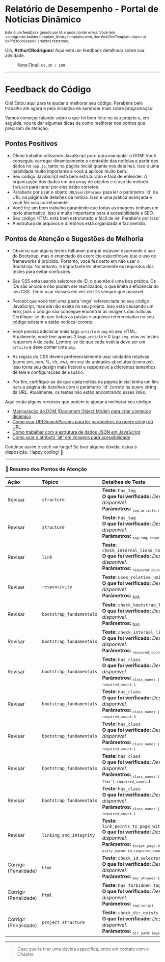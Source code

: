 # Relatório de Desempenho - Portal de Notícias Dinâmico
<sup>Este é um feedback gerado por IA e pode conter erros. Você tem <autograder.builder.template_library.templates.web_dev.WebDevTemplate object at 0x7fd30cb6cee0> créditos restantes.</sup>

Olá, **ArthurCRodrigues**! Aqui está um feedback detalhado sobre sua atividade.
> **Nota Final:** **`68.38 / 100`**
---
# Feedback do Código

Olá! Estou aqui para te ajudar a melhorar seu código. Parabéns pelo trabalho até agora e pela iniciativa de aprender mais sobre programação! 

Vamos começar falando sobre o que foi bem feito no seu projeto e, em seguida, vou te dar algumas dicas de como melhorar nos pontos que precisam de atenção.

## Pontos Positivos

- Ótimo trabalho utilizando JavaScript puro para manipular o DOM! Você conseguiu carregar dinamicamente o conteúdo das notícias a partir dos dados no `app.js`, tanto na página inicial quanto nos detalhes. Isso é uma habilidade muito importante e você a aplicou muito bem.
- Seu código JavaScript está bem estruturado e fácil de entender. A organização dos dados em um array de objetos e o uso do método `forEach` para iterar por eles estão corretos.
- Parabéns por usar o objeto `URLSearchParams` para ler o parâmetro 'id' da URL na página de detalhes da notícia. Isso é uma prática avançada e você fez isso corretamente.
- Você fez um bom trabalho garantindo que todas as imagens tenham um texto alternativo. Isso é muito importante para a acessibilidade e SEO.
- Seu código HTML está bem estruturado e fácil de ler. Parabéns por isso!
- A estrutura de arquivos e diretórios está organizada e faz sentido.

## Pontos de Atenção e Sugestões de Melhoria

- Observo que alguns testes falharam porque estavam esperando o uso do Bootstrap, mas o enunciado do exercício especificava que o uso de frameworks é proibido. Portanto, você fez certo em não usar o Bootstrap. No entanto, é importante ler atentamente os requisitos dos testes para evitar confusões. 

- Seu CSS está usando seletores de ID, o que não é uma boa prática. Os IDs são únicos e não podem ser reutilizados, o que limita a eficiência do seu CSS. Tente usar classes em vez de IDs sempre que possível.

- Percebi que você tem uma pasta 'imgs' referenciada no seu código JavaScript, mas ela não existe no seu projeto. Isso está causando um erro, pois o código não consegue encontrar as imagens das notícias. Certifique-se de que todas as pastas e arquivos referenciados no seu código existem e estão no local correto.

- Você precisa adicionar mais tags `article` e `img` no seu HTML. Atualmente, você tem apenas 2 tags `article` e 0 tags `img`, mas os testes requerem 4 de cada. Lembre-se de que cada notícia deve ser um `article` e deve conter uma `img`.

- As regras do CSS devem preferencialmente usar unidades relativas (como em, rem, %, vh, vw), em vez de unidades absolutas (como px). Isso torna seu design mais flexível e responsivo a diferentes tamanhos de tela e configurações de usuário.

- Por fim, certifique-se de que cada notícia na página inicial tenha um link para a página de detalhes com o parâmetro 'id' correto na query string da URL. Atualmente, os testes não estão encontrando esses links.

Aqui estão alguns recursos que podem te ajudar a melhorar seu código:

- [Manipulação do DOM (Document Object Model) para criar conteúdo dinâmico](https://developer.mozilla.org/pt-BR/docs/Web/API/Document_Object_Model/Introduction)
- [Como usar URLSearchParams para ler parâmetros da query string da URL](https://developer.mozilla.org/pt-BR/docs/Web/API/URLSearchParams)
- [Como trabalhar com a estrutura de dados JSON em JavaScript](https://developer.mozilla.org/pt-BR/docs/Learn/JavaScript/Objects/JSON)
- [Como usar o atributo 'alt' em imagens para acessibilidade](https://developer.mozilla.org/pt-BR/docs/Web/HTML/Element/img)

Continue assim e você vai longe! Se tiver alguma dúvida, estou à disposição. Happy coding! 🚀

---

### 📝 Resumo dos Pontos de Atenção
| Ação | Tópico | Detalhes do Teste |
|:---|:---|:---|
| Revisar | `structure` | **Teste:** `has_tag`<br>**O que foi verificado:** *Descrição não disponível.*<br>**Parâmetros:** <sub>`tag`: `article`, `required_count`: `4`</sub> |
| Revisar | `structure` | **Teste:** `has_tag`<br>**O que foi verificado:** *Descrição não disponível.*<br>**Parâmetros:** <sub>`tag`: `img`, `required_count`: `5`</sub> |
| Revisar | `link` | **Teste:** `check_internal_links_to_article`<br>**O que foi verificado:** *Descrição não disponível.*<br>**Parâmetros:** <sub>`required_count`: `4`</sub> |
| Revisar | `responsivity` | **Teste:** `uses_relative_units`<br>**O que foi verificado:** *Descrição não disponível.*<br>**Parâmetros:** <sub>N/A</sub> |
| Revisar | `bootstrap_fundamentals` | **Teste:** `check_bootstrap_linked`<br>**O que foi verificado:** *Descrição não disponível.*<br>**Parâmetros:** <sub>N/A</sub> |
| Revisar | `bootstrap_fundamentals` | **Teste:** `check_internal_links`<br>**O que foi verificado:** *Descrição não disponível.*<br>**Parâmetros:** <sub>`required_count`: `3`</sub> |
| Revisar | `bootstrap_fundamentals` | **Teste:** `has_class`<br>**O que foi verificado:** *Descrição não disponível.*<br>**Parâmetros:** <sub>`class_names`: `['row']`, `required_count`: `1`</sub> |
| Revisar | `bootstrap_fundamentals` | **Teste:** `has_class`<br>**O que foi verificado:** *Descrição não disponível.*<br>**Parâmetros:** <sub>`class_names`: `['col-*']`, `required_count`: `3`</sub> |
| Revisar | `bootstrap_fundamentals` | **Teste:** `has_class`<br>**O que foi verificado:** *Descrição não disponível.*<br>**Parâmetros:** <sub>`class_names`: `['text-center']`, `required_count`: `1`</sub> |
| Revisar | `bootstrap_fundamentals` | **Teste:** `has_class`<br>**O que foi verificado:** *Descrição não disponível.*<br>**Parâmetros:** <sub>`class_names`: `['d-flex', 'd-*-flex']`, `required_count`: `1`</sub> |
| Revisar | `bootstrap_fundamentals` | **Teste:** `has_class`<br>**O que foi verificado:** *Descrição não disponível.*<br>**Parâmetros:** <sub>`class_names`: `['bg-*']`, `required_count`: `1`</sub> |
| Revisar | `linking_and_integrity` | **Teste:** `link_points_to_page_with_query_param`<br>**O que foi verificado:** *Descrição não disponível.*<br>**Parâmetros:** <sub>`target_page`: `detalhes.html`, `query_param`: `id`, `required_count`: `3`</sub> |
| Corrigir (Penalidade) | `html` | **Teste:** `check_id_selector_over_usage`<br>**O que foi verificado:** *Descrição não disponível.*<br>**Parâmetros:** <sub>`max_allowed`: `2`</sub> |
| Corrigir (Penalidade) | `html` | **Teste:** `has_forbidden_tag`<br>**O que foi verificado:** *Descrição não disponível.*<br>**Parâmetros:** <sub>`tag`: `script`</sub> |
| Corrigir (Penalidade) | `project_structure` | **Teste:** `check_dir_exists`<br>**O que foi verificado:** *Descrição não disponível.*<br>**Parâmetros:** <sub>`dir_path`: `imgs`</sub> |


---
> Caso queira tirar uma dúvida específica, entre em contato com o Chapter.